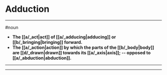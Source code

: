 # Adduction
---
#noun
- **The [[a/_act|act]] of [[a/_adducing|adducing]] or [[b/_bringing|bringing]] forward.**
- **The [[a/_action|action]] by which the parts of the [[b/_body|body]] are [[d/_drawn|drawn]] towards its [[a/_axis|axis]]; -- opposed to [[a/_abduction|abduction]].**
---
---
